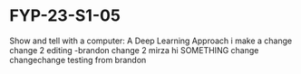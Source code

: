# FYP-23-S1-05
Show and tell with a computer: A Deep Learning Approach
i make a change
change 2 editing -brandon
change 2 mirza hi SOMETHING
change
changechange
testing from brandon
